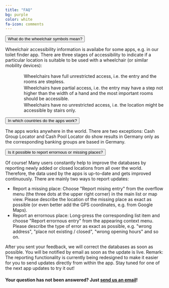 ```yaml
---
title: "FAQ"
bg: purple
color: white
fa-icon: comments
---
```

<button class="faqquestion" answerID="a1" style="margin-bottom: 0;">What do the wheelchair symbols mean?</button>
<div class="faqanswer" id="a1">
<p style="margin-top: 0;">Wheelchair accessibility information is availabe for some apps, e.g. in our toilet finder app. There are three stages of accessibility to indicate if a particular location is suitable to be used with a wheelchair (or similar mobility devices):
<ul style="list-style-type: none;">
  <li style="background: url('img/wheelchair_yes.png') no-repeat left top; min-height: 25px; padding-left: 35px; padding-top: 3px;">Wheelchairs have full unrestricted access, i.e. the entry and the rooms are stepless.</li>
  <li style="background: url('img/wheelchair_limited.png') no-repeat left top; min-height: 25px; padding-left: 35px; padding-top: 3px;">Wheelchairs have partial access, i.e. the entry may have a step not higher than the width of a hand and the most important rooms should be accessible.</li>
  <li style="background: url('img/wheelchair_no.png') no-repeat left top; min-height: 25px; padding-left: 35px; padding-top: 3px;">Wheelchairs have no unrestricted access, i.e. the location might be accessible by stairs only.</li>
</ul>
</p>
</div>

<button class="faqquestion" answerID="a2" style="margin-bottom: 0;">In which countries do the apps work?</button>
<div class="faqanswer" id="a2">
<p style="margin-top: 0;">The apps works anywhere in the world. There are two exceptions: Cash Group Locator and Cash Pool Locator do show results in Germany only as the corresponding banking groups are based in Germany.
</p>
</div>

<button class="faqquestion" answerID="a3" style="margin-bottom: 0;">Is it possible to report errornous or missing places?</button>
<div class="faqanswer" id="a3">
<p style="margin-top: 0;">Of course! Many users constantly help to improve the databases by reporting newly added or closed locations from all over the world. Therefore, the data used by the apps is up-to-date and gets improved continuously. There are mainly two ways to report updates:
<ul>
  <li>Report a missing place: Choose "Report mising entry" from the overflow menu (the three dots at the upper right corner) in the main list or map view. Please describe the location of the missing place as exact as possible (or even better add the GPS coordinates, e.g. from Google Maps). </li>
  <li>Report an errornous place: Long-press the corresponding list item and choose "Report errornous entry" from the appearing context menu. Please describe the type of error as exact as possible, e.g. "wrong address", "place not existing / closed", "wrong opening hours" and so on.</li>
</ul>
</p>
<p>
After you sent your feedback, we will correct the databases as soon as possible. You will be notified by email as soon as the update is live.
Remark: The reporting functionality is currently being redesigned to make it easier for you to send updates directly from within the app. Stay tuned for one of the next app updates to try it out!
</p>
</div>

<!--
<button class="faqquestion" answerID="a4" style="margin-bottom: 0;">What's the difference between the paid and the free version?</button>
<div class="faqanswer" id="a4">
<p style="margin-top: 0;">Nothing!
</p>
</div>
-->
#### Your question has not been answered? Just <a href="mailto:positive.infinity.development@gmail.com?subject=Apps">send us an email</a>!

<script>
var coll = document.getElementsByClassName("faqquestion");
var i;

for (i = 0; i < coll.length; i++) {
  coll[i].addEventListener("click", function() {
    this.classList.toggle("active");
    var elem = document.getElementById(this.getAttribute("answerID"));
    if (elem.style.display === "block") {
      elem.style.display = "none";
    } else {
      elem.style.display = "block";
    }
  });
}
</script>